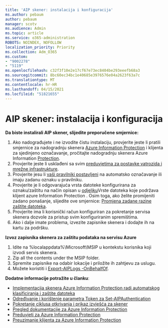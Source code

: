 ```yaml
---
title: 'AIP skener: instalacija i konfiguracija'
ms.author: pebaum
author: pebaum
manager: scotv
ms.audience: Admin
ms.topic: article
ms.service: o365-administration
ROBOTS: NOINDEX, NOFOLLOW
localization_priority: Priority
ms.collection: Adm_O365
ms.custom:
- "9002278"
- "5119"
ms.openlocfilehash: c32f3f10e2e17cf67e73ec8404be293eeefb68a3
ms.sourcegitcommit: 8bc60ec34bc1e40685e3976576e04a2623f63a7c
ms.translationtype: MT
ms.contentlocale: hr-HR
ms.lasthandoff: 04/15/2021
ms.locfileid: "51821655"
---
```

# <a name="aip-scanner-installation-and-configuration"></a>AIP skener: instalacija i konfiguracija

**Da biste instalirali AIP skener, slijedite preporučene smjernice:**

1. Ako nadograđujete i ne izvodite čistu instalaciju, provjerite jeste li pratili smjernice za nadogradnju skenera [Azure Information Protection](https://docs.microsoft.com/azure/information-protection/rms-client/client-admin-guide#upgrading-the-azure-information-protection-scanner) i klijenta za sjedinjeno označavanje, pročitajte nadogradnju skenera Azure Information [Protection](https://docs.microsoft.com/azure/information-protection/rms-client/clientv2-admin-guide#upgrading-the-azure-information-protection-scanner).
2. Provjerite jeste li usklađeni sa svim [preduvjetima za postavke vatrozida i mrežne infrastrukture](https://docs.microsoft.com/azure/information-protection/requirements#firewalls-and-network-infrastructure).
3. Provjerite jesu li [vaši pravilniki postavljeni](https://docs.microsoft.com/azure/information-protection/configure-policy) na automatsko označavanje ili imaju zadanu oznaku u pravilniku.
4. Provjerite je li odgovarajuća vrsta datoteke konfigurirana za oznaku/zaštitu na način opisan u [odjeljku](https://docs.microsoft.com/azure/information-protection/rms-client/client-admin-guide-file-types#supported-file-types-for-classification-and-protection)Vrste datoteka koje podržava klijent azure Information Protection . Osim toga, ako želite promijeniti zadano ponašanje, slijedite ove smjernice: [Promjena zadane razine zaštite datoteka](https://docs.microsoft.com/azure/information-protection/rms-client/client-admin-guide-file-types#changing-the-default-protection-level-of-files).
5. Provjerite ima li korisnički račun konfiguriran za pokretanje servisa skenera dozvole za pristup svim konfiguriranim spremištima.
6. Ako i dalje imate problema, izvezite zapisnike skenera i dodajte ih na kartu za podršku.

**Izvoz zapisnika skenera za zaštitu podataka na servisu Azure**

1. Idite na %localappdata%\Microsoft\MSIP u kontekstu korisnika koji izvodi servis skenera.
2. Zip all the contents under the MSIP folder.
3. Spremite zapisnike na odabir lokacije i priložite ih zahtjevu za uslugu.
4. Možete koristiti i [Export-AIPLogs -OnBehalfOf](https://docs.microsoft.com/powershell/module/azureinformationprotection/export-aiplogs?view=azureipps).

**Dodatne informacije potražite u članku**:
- [Implementacija skenera Azure Information Protection radi automatskog klasificiranja i zaštite datoteka](https://docs.microsoft.com/azure/information-protection/deploy-aip-scanner)
- [Određivanje i korištenje parametra Token za Set-AIPAuthentication](https://docs.microsoft.com/azure/information-protection/rms-client/client-admin-guide-powershell#specify-and-use-the-token-parameter-for-set-aipauthentication)
- [Pokretanje ciklusa otkrivanja i prikaz izvješća za skener](https://docs.microsoft.com/azure/information-protection/deploy-aip-scanner#run-a-discovery-cycle-and-view-reports-for-the-scanner)
- [Pregled dokumentacije za Azure Information Protection](https://docs.microsoft.com/azure/information-protection/what-is-information-protection)
- [Preduvjeti za Azure Information Protection](https://docs.microsoft.com/azure/information-protection/get-started/requirements)
- [Preuzimanje klijenta za Azure Information Protection](https://www.microsoft.com/download/details.aspx?id=53018)
